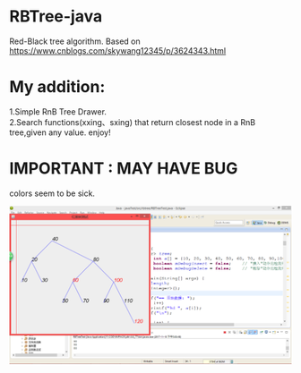 # RBTree-java
Red-Black tree algorithm.
Based on https://www.cnblogs.com/skywang12345/p/3624343.html
# My addition:
1.Simple RnB Tree Drawer.   
2.Search functions(xxing、sxing) that return closest node in a RnB tree,given any value.
enjoy!
# IMPORTANT : MAY HAVE BUG
colors seem to be sick.

![image](https://github.com/KnIfER/RBTree-java/raw/master/Screenshot.png)
